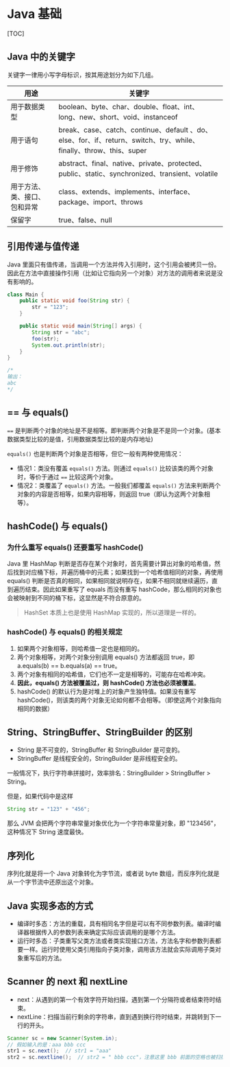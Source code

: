 # Java 基础

[TOC]

## Java 中的关键字

关键字一律用小写字母标识，按其用途划分为如下几组。

|            用途            |                                                      关键字                                                      |
| ------------------------- | --------------------------------------------------------------------------------------------------------------- |
| 用于数据类型                | boolean、byte、char、double、float、int、long、new、short、void、instanceof                                      |
| 用于语句                   | break、case、catch、continue、default 、do、else、for、if、return、switch、try、while、finally、throw、this、super |
| 用于修饰                   | abstract、final、native、private、protected、public、static、synchronized、transient、volatile                    |
| 用于方法、类、接口、包和异常 | class、extends、implements、interface、package、import、throws                                                   |
| 保留字                     | true、false、null                                                                                               |

## 引用传递与值传递

Java 里面只有值传递，当调用一个方法并传入引用时，这个引用会被拷贝一份。因此在方法中直接操作引用（比如让它指向另一个对象）对方法的调用者来说是没有影响的。

```java
class Main {
    public static void foo(String str) {
        str = "123";
    }

    public static void main(String[] args) {
        String str = "abc";
        foo(str);
        System.out.println(str);
    }
}

/*
输出：
abc
*/
```

## == 与 equals()

`==` 是判断两个对象的地址是不是相等。即判断两个对象是不是同一个对象。(基本数据类型比较的是值，引用数据类型比较的是内存地址)

`equals()` 也是判断两个对象是否相等，但它一般有两种使用情况：

- 情况1：类没有覆盖 `equals()` 方法。则通过 `equals()` 比较该类的两个对象时，等价于通过 `==` 比较这两个对象。
- 情况2：类覆盖了 `equals()` 方法。一般我们都覆盖 `equals()` 方法来判断两个对象的内容是否相等，如果内容相等，则返回 true（即认为这两个对象相等）。

## hashCode() 与 equals()

### 为什么重写 equals() 还要重写 hashCode()

Java 里 HashMap 判断是否存在某个对象时，首先需要计算出对象的哈希值，然后找到对应桶下标，并遍历桶中的元素；如果找到一个哈希值相同的对象，再使用 equals() 判断是否真的相同，如果相同就说明存在，如果不相同就继续遍历，直到遍历结束。因此如果重写了 equals 而没有重写 hashCode，那么相同的对象也会被映射到不同的桶下标，这显然是不符合原意的。

> HashSet 本质上也是使用 HashMap 实现的，所以道理是一样的。

### hashCode() 与 equals() 的相关规定

1. 如果两个对象相等，则哈希值一定也是相同的。
2. 两个对象相等，对两个对象分别调用 equals() 方法都返回 true，即 a.equals(b) == b.equals(a) == true。
3. 两个对象有相同的哈希值，它们也不一定是相等的，可能存在哈希冲突。
4. **因此，equals() 方法被覆盖过，则 hashCode() 方法也必须被覆盖**。
5. hashCode() 的默认行为是对堆上的对象产生独特值。如果没有重写 hashCode()，则该类的两个对象无论如何都不会相等。（即使这两个对象指向相同的数据）

## String、StringBuffer、StringBuilder 的区别

- String 是不可变的，StringBuffer 和 StringBuilder 是可变的。
- StringBuffer 是线程安全的，StringBuilder 是非线程安全的。

一般情况下，执行字符串拼接时，效率排名：StringBuilder > StringBuffer > String。

但是，如果代码中是这样

```java
String str = "123" + "456";
```

那么 JVM 会把两个字符串常量对象优化为一个字符串常量对象，即 "123456"，这种情况下 String 速度最快。

## 序列化

序列化就是将一个 Java 对象转化为字节流，或者说 byte 数组，而反序列化就是从一个字节流中还原出这个对象。

## Java 实现多态的方式

- 编译时多态：方法的重载，具有相同名字但是可以有不同参数列表。编译时编译器根据传入的参数列表来确定实际应该调用的是哪个方法。
- 运行时多态：子类重写父类方法或者类实现接口方法，方法名字和参数列表都要一样。运行时使用父类引用指向子类对象，调用该方法就会实际调用子类对象重写后的方法。

## Scanner 的 next 和 nextLine

- next：从遇到的第一个有效字符开始扫描，遇到第一个分隔符或者结束符时结束。
- nextLine：扫描当前行剩余的字符串，直到遇到换行符时结束，并跳转到下一行的开头。

```java
Scanner sc = new Scanner(System.in);
// 假如输入的是：aaa bbb ccc
str1 = sc.next();  // str1 = "aaa"
str2 = sc.nextline();  // str2 = " bbb ccc"，注意这里 bbb 前面的空格也被扫描了
```